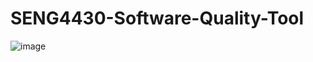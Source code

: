 # SENG4430-Software-Quality-Tool

![image](https://github.com/Reason0x6/SENG4430-Software-Quality-Tool/assets/37852683/14332b13-2e29-43f8-a3b1-0cbdfdd85a99)

